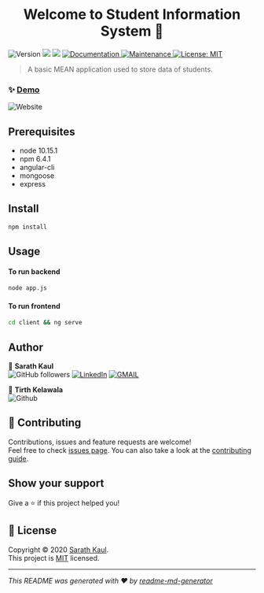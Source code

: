 <h1 align="center">Welcome to Student Information System 👋</h1>
<p>
  <img alt="Version" src="https://img.shields.io/badge/version-1.0.0-blue.svg?cacheSeconds=2592000" />
  <img src="https://img.shields.io/badge/node-10.15.1-blue.svg" />
  <img src="https://img.shields.io/badge/npm-6.4.1-blue.svg" />
  <a href="https://github.com/SKAUL05/Student_Information_System#readme" target="_blank">
    <img alt="Documentation" src="https://img.shields.io/badge/documentation-yes-brightgreen.svg" />
  </a>
  <a href="https://github.com/SKAUL05/Student_Information_System/graphs/commit-activity" target="_blank">
    <img alt="Maintenance" src="https://img.shields.io/badge/Maintained%3F-yes-green.svg" />
  </a>
  <a href="https://github.com/SKAUL05/Student_Information_System/blob/master/licence.md" target="_blank">
    <img alt="License: MIT" src="https://img.shields.io/github/license/SKAUL05/Student_Information_System" />
  </a>
  
</p>

> A basic MEAN application used to store data of students.


### ✨ [Demo](https://skaul05-sis.herokuapp.com) 
![Website](https://img.shields.io/website?down_color=down&down_message=offline&style=plastic&up_color=green&up_message=up&url=https%3A%2F%2Fskaul05-tictactoe.herokuapp.com)


## Prerequisites

- node 10.15.1
- npm 6.4.1
- angular-cli
- mongoose
- express

## Install

```sh
npm install
```

## Usage

#### To run backend
```sh
node app.js
```
#### To run frontend

```sh
cd client && ng serve
```


## Author

👤 **Sarath Kaul** <br>
![GitHub followers](https://img.shields.io/github/followers/SKAUL05?style=social) [![LinkedIn](https://img.shields.io/static/v1.svg?label=connect&message=@skaul05&color=success&logo=linkedin&style=flat&logoColor=white&colorA=blue)](https://www.linkedin.com/in/skaul05/) [![GMAIL](https://img.shields.io/static/v1.svg?label=send&message=kaul.sarath@gmail.com&color=red&logo=gmail&style=social)](mailto:kaul.sarath@gmail.com?subject=Hello)

👤 **Tirth Kelawala** <br>
![Github](https://img.shields.io/github/followers/coder2033?style=social)

## 🤝 Contributing

Contributions, issues and feature requests are welcome!<br />Feel free to check [issues page](https://github.com/SKAUL05/Student_Information_System/issues). You can also take a look at the [contributing guide](https://github.com/SKAUL05/Student_Information_System/blob/master/CONTRIBUTING.md).

## Show your support

Give a ⭐️ if this project helped you!

## 📝 License

Copyright © 2020 [Sarath Kaul](https://github.com/SKAUL05).<br />
This project is [MIT](https://github.com/SKAUL05/Student_Information_System/blob/master/licence.md) licensed.

***
_This README was generated with ❤️ by [readme-md-generator](https://github.com/kefranabg/readme-md-generator)_
